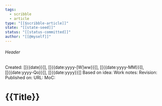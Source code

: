 ```yaml
---
tags:
  - scribble
  - article
type: "[[$scribble-article]]"
state: "[[state-seed]]"
status: "[[status-committed]]"
author: "[[@myself]]"
---
```

###### Header
Created: [[{{date}}]], [[{{date:yyyy-[W]ww}}]], [[{{date:yyyy-MM}}]], [[{{date:yyyy-Qo}}]], [[{{date:yyyy}}]]
Based on idea: 
Work notes: 
Revision: 
Published on: 
URL:
MoC: 
# {{Title}}


